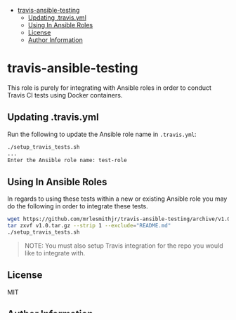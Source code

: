 <!-- START doctoc generated TOC please keep comment here to allow auto update -->

<!-- DON'T EDIT THIS SECTION, INSTEAD RE-RUN doctoc TO UPDATE -->

<!-- DON'T EDIT THIS SECTION, INSTEAD RE-RUN doctoc TO UPDATE -->

-   [travis-ansible-testing](#travis-ansible-testing)
    -   [Updating .travis.yml](#updating-travisyml)
    -   [Using In Ansible Roles](#using-in-ansible-roles)
    -   [License](#license)
    -   [Author Information](#author-information)

<!-- END doctoc generated TOC please keep comment here to allow auto update -->

# travis-ansible-testing

This role is purely for integrating with Ansible roles in order to conduct
Travis CI tests using Docker containers.

## Updating .travis.yml

Run the following to update the Ansible role name in `.travis.yml`:

```bash
./setup_travis_tests.sh
...
Enter the Ansible role name: test-role
```

## Using In Ansible Roles

In regards to using these tests within a new or existing Ansible role you may
do the following in order to integrate these tests.

```bash
wget https://github.com/mrlesmithjr/travis-ansible-testing/archive/v1.0.tar.gz
tar zxvf v1.0.tar.gz --strip 1 --exclude="README.md"
./setup_travis_tests.sh
```

> NOTE: You must also setup Travis integration for the repo you would like to
> integrate with.

## License

MIT

## Author Information

Larry Smith Jr.

-   [EverythingShouldBeVirtual](http://everythingshouldbevirtual.com)
-   [@mrlesmithjr](https://www.twitter.com/mrlesmithjr)
-   <mailto:mrlesmithjr@gmail.com>
